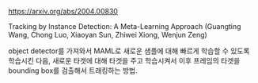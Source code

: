 https://arxiv.org/abs/2004.00830

Tracking by Instance Detection: A Meta-Learning Approach (Guangting Wang, Chong Luo, Xiaoyan Sun, Zhiwei Xiong, Wenjun Zeng)

object detector를 가져와서 MAML로 새로운 샘플에 대해 빠르게 학습할 수 있도록 학습시킨 다음, 새로운 타겟에 대해 타겟을 주고 학습시켜서 이후 프레임의 타겟을 bounding box를 검출해서 트래킹하는 방법.